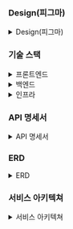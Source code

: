 ### Design(피그마)
<details>
<summary>Design(피그마)</summary>
<div markdown="1">

![피그마](https://github.com/hso8706/Useful/assets/103169947/935a03c9-3cf4-445d-999f-0fca6c9d52b3)

</div>
</details>


### 기술 스택
<details>
<summary>프론트엔드</summary>
<div markdown="1">

|스택명|버전|비고|
|:---:|:---:|:---:|
|React	|18.2.0	latest||
|React-Router|	6.4	||
|Node.js|	18.17.0	LTS||
|TypeScript|	4.9.5	||
|Redu|	4.2.1	||
|Axios|	1.4.0	||
|openvidu-browser|	2.28.0	||
|React-Redux|	8.1.1	||
|Redux-js-tookit|	1.9.5	||
|mui|||

</div>
</details>

<details>
<summary>백엔드</summary>
<div markdown="1">

|스택명	|버전|	설명|
|:---:|:---:|:---:|
|Spring Boot|	3.0.8	|oAuth2, Security, Validation, Web, Websocket|
|Java	|openjdk 17.0.7 2023-04-18 LTS	||
|spring data jpa|	3.0.8	||
|Mapstruct	|1.4.2.Final	|Mapper 사용을 위한 라이브러리|
|dependency-management|	1.1.0	||
|asciidoctor|	3.3.2	||
|lombok|1.18.22	||
|lombok-mapstruct-binding|	0.2.0|	Lombok - MapStruct Binding|
|mariadb-java-client|	2.7.3	|MariaDB 드라이버|
|spring-restdocs-mockmvc|	3.0.0	||
|jjwt|	0.11.5	|JWT 사용 라이브러리|
|spring-boot-starter-data-redis|	3.1.2	|Redis|
|lettuce-core|	6.2.4.RELEASE	|Redis 사용을 위한 Client|
|spring-cloud-starter-aws|	2.2.6.RELEASE	|AWS S3 사용|
|jaxb-api|	2.3.1	|Java → XML|

</div>
</details>

<details>
<summary>인프라</summary>
<div markdown="1">

|스택명|	버전|
|:---:|:---:|
|AWS ec2	|Ubuntu 20.04 LTS|
|AWS RDS (MariaDB)	|10.6.14|
|Docker	|24.0.5|
|Docker compose	|v2.20.2|
|Nginx	|1.18.0|

</div>
</details>

### API 명세서
<details>
<summary>API 명세서</summary>
<div markdown="1">

[api 명세서 노션 링크](https://www.notion.so/API-5e5c6f1b60fe40b99b7660ab2b037ed2)


</div>
</details>

### ERD
<details>
<summary>ERD</summary>
<div markdown="1">

![진짜 찐 마지막 최종 ERD](https://github.com/hso8706/Useful/assets/103169947/648baa7e-970e-46b5-98cf-2024e953aa48)

</div>
</details>


### 서비스 아키텍쳐
<details>
<summary>서비스 아키텍쳐</summary>
<div markdown="1">

![Web App Reference Architecture](https://github.com/hso8706/Useful/assets/103169947/d0ca0c82-fb17-4165-a72f-f5cfc4162f40)

</div>
</details>